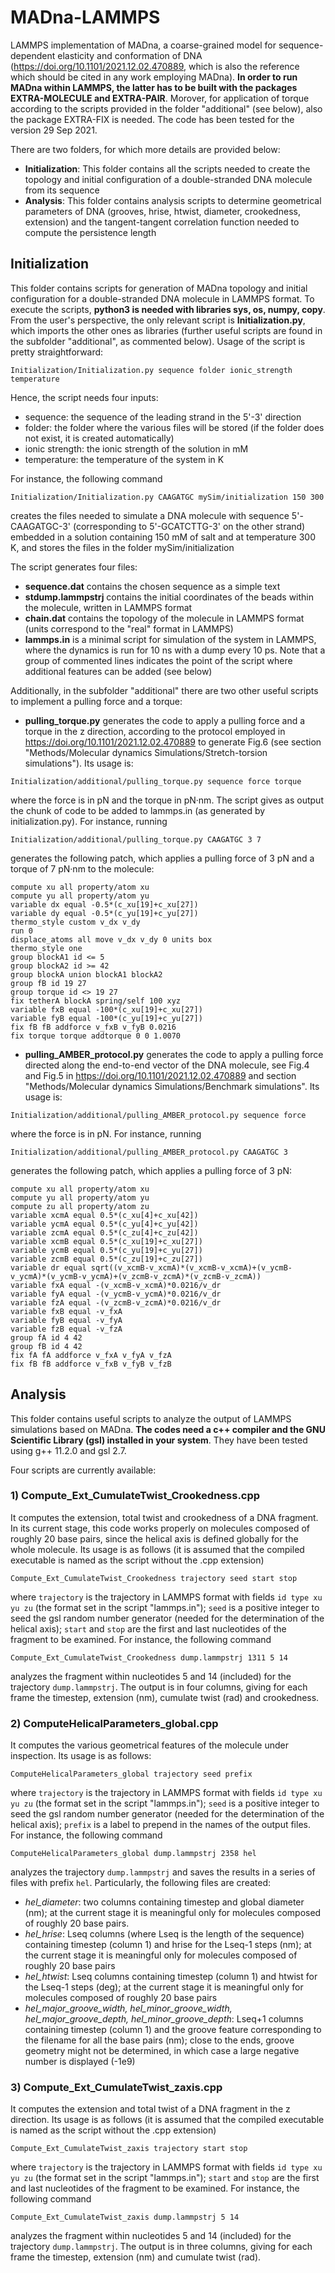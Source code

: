 # MADna-LAMMPS
LAMMPS implementation of MADna, a coarse-grained model for sequence-dependent elasticity and conformation of DNA (https://doi.org/10.1101/2021.12.02.470889, which is also the reference which should be cited in any work employing MADna). **In order to run MADna within LAMMPS, the latter has to be built with the packages EXTRA-MOLECULE and EXTRA-PAIR**. Morover, for application of torque according to the scripts provided in the folder "additional" (see below), also the package EXTRA-FIX is needed. The code has been tested for the version 29 Sep 2021.

There are two folders, for which more details are provided below:
- **Initialization**: This folder contains all the scripts needed to create the topology and initial configuration of a double-stranded DNA molecule from its sequence
- **Analysis**: This folder contains analysis scripts to determine geometrical parameters of DNA (grooves, hrise, htwist, diameter, crookedness, extension) and the tangent-tangent correlation function needed to compute the persistence length

## Initialization
This folder contains scripts for generation of MADna topology and initial configuration for a double-stranded DNA molecule in LAMMPS format. To execute the scripts, **python3 is needed with libraries sys, os, numpy, copy**.  
From the user's perspective, the only relevant script is **Initialization.py**, which imports the other ones as libraries (further useful scripts are found in the subfolder "additional", as commented below). Usage of the script is pretty straightforward:
```
Initialization/Initialization.py sequence folder ionic_strength temperature
```
Hence, the script needs four inputs:
- sequence: the sequence of the leading strand in the 5'-3' direction
- folder: the folder where the various files will be stored (if the folder does not exist, it is created automatically)
- ionic strength: the ionic strength of the solution in mM
- temperature: the temperature of the system in K

For instance, the following command
```
Initialization/Initialization.py CAAGATGC mySim/initialization 150 300
```
creates the files needed to simulate a DNA molecule with sequence 5'-CAAGATGC-3' (corresponding to 5'-GCATCTTG-3' on the other strand) embedded in a solution containing 150 mM of salt and at temperature 300 K, and stores the files in the folder mySim/initialization

The script generates four files:
- **sequence.dat** contains the chosen sequence as a simple text
- **stdump.lammpstrj** contains the initial coordinates of the beads within the molecule, written in LAMMPS format
- **chain.dat** contains the topology of the molecule in LAMMPS format (units correspond to the "real" format in LAMMPS)
- **lammps.in** is a minimal script for simulation of the system in LAMMPS, where the dynamics is run for 10 ns with a dump every 10 ps. Note that a group of commented lines indicates the point of the script where additional features can be added (see below)

Additionally, in the subfolder "additional" there are two other useful scripts to implement a pulling force and a torque:
- **pulling_torque.py** generates the code to apply a pulling force and a torque in the z direction, according to the protocol employed in https://doi.org/10.1101/2021.12.02.470889 to generate Fig.6 (see section "Methods/Molecular dynamics Simulations/Stretch-torsion simulations"). Its usage is:
```
Initialization/additional/pulling_torque.py sequence force torque
```
where the force is in pN and the torque in pN·nm. The script gives as output the chunk of code to be added to lammps.in (as generated by initialization.py). For instance, running
```
Initialization/additional/pulling_torque.py CAAGATGC 3 7
```
generates the following patch, which applies a pulling force of 3 pN and a torque of 7 pN·nm to the molecule:
```
compute xu all property/atom xu
compute yu all property/atom yu
variable dx equal -0.5*(c_xu[19]+c_xu[27])
variable dy equal -0.5*(c_yu[19]+c_yu[27])
thermo_style custom v_dx v_dy
run 0
displace_atoms all move v_dx v_dy 0 units box
thermo_style one
group blockA1 id <= 5
group blockA2 id >= 42
group blockA union blockA1 blockA2
group fB id 19 27
group torque id <> 19 27
fix tetherA blockA spring/self 100 xyz
variable fxB equal -100*(c_xu[19]+c_xu[27])
variable fyB equal -100*(c_yu[19]+c_yu[27])
fix fB fB addforce v_fxB v_fyB 0.0216
fix torque torque addtorque 0 0 1.0070
```
- **pulling_AMBER_protocol.py** generates the code to apply a pulling force directed along the end-to-end vector of the DNA molecule, see Fig.4 and Fig.5 in  https://doi.org/10.1101/2021.12.02.470889 and section "Methods/Molecular dynamics Simulations/Benchmark simulations". Its usage is:
```
Initialization/additional/pulling_AMBER_protocol.py sequence force
```
where the force is in pN. For instance, running
```
Initialization/additional/pulling_AMBER_protocol.py CAAGATGC 3
```
generates the following patch, which applies a pulling force of 3 pN:
```
compute xu all property/atom xu
compute yu all property/atom yu
compute zu all property/atom zu
variable xcmA equal 0.5*(c_xu[4]+c_xu[42])
variable ycmA equal 0.5*(c_yu[4]+c_yu[42])
variable zcmA equal 0.5*(c_zu[4]+c_zu[42])
variable xcmB equal 0.5*(c_xu[19]+c_xu[27])
variable ycmB equal 0.5*(c_yu[19]+c_yu[27])
variable zcmB equal 0.5*(c_zu[19]+c_zu[27])
variable dr equal sqrt((v_xcmB-v_xcmA)*(v_xcmB-v_xcmA)+(v_ycmB-v_ycmA)*(v_ycmB-v_ycmA)+(v_zcmB-v_zcmA)*(v_zcmB-v_zcmA))
variable fxA equal -(v_xcmB-v_xcmA)*0.0216/v_dr
variable fyA equal -(v_ycmB-v_ycmA)*0.0216/v_dr
variable fzA equal -(v_zcmB-v_zcmA)*0.0216/v_dr
variable fxB equal -v_fxA
variable fyB equal -v_fyA
variable fzB equal -v_fzA
group fA id 4 42
group fB id 4 42
fix fA fA addforce v_fxA v_fyA v_fzA
fix fB fB addforce v_fxB v_fyB v_fzB
```
## Analysis
This folder contains useful scripts to analyze the output of LAMMPS simulations based on MADna. **The codes need a c++ compiler and the GNU Scientific Library (gsl) installed in your system**. They have been tested using g++ 11.2.0 and gsl 2.7.

Four scripts are currently available:
### 1) Compute_Ext_CumulateTwist_Crookedness.cpp
It computes the extension, total twist and crookedness of a DNA fragment. In its current stage, this code works properly on molecules composed of roughly 20 base pairs, since the helical axis is defined globally for the whole molecule. Its usage is as follows (it is assumed that the compiled executable is named as the script without the .cpp extension)
```
Compute_Ext_CumulateTwist_Crookedness trajectory seed start stop
```
where ```trajectory``` is the trajectory in LAMMPS format with fields ```id type xu yu zu``` (the format set in the script "lammps.in"); ```seed``` is a positive integer to seed the gsl random number generator (needed for the determination of the helical axis); ```start``` and ```stop``` are the first and last nucleotides of the fragment to be examined. For instance, the following command
```
Compute_Ext_CumulateTwist_Crookedness dump.lammpstrj 1311 5 14
```
analyzes the fragment within nucleotides 5 and 14 (included) for the trajectory ```dump.lammpstrj```. The output is in four columns, giving for each frame the timestep, extension (nm), cumulate twist (rad) and crookedness.

### 2) ComputeHelicalParameters_global.cpp
It computes the various geometrical features of the molecule under inspection. Its usage is as follows:
```
ComputeHelicalParameters_global trajectory seed prefix
```
where ```trajectory``` is the trajectory in LAMMPS format with fields ```id type xu yu zu``` (the format set in the script "lammps.in"); ```seed``` is a positive integer to seed the gsl random number generator (needed for the determination of the helical axis); ```prefix``` is a label to prepend in the names of the output files. For instance, the following command
```
ComputeHelicalParameters_global dump.lammpstrj 2358 hel
```
analyzes the trajectory ```dump.lammpstrj``` and saves the results in a series of files with prefix ```hel```. Particularly, the following files are created:
- *hel_diameter*: two columns containing timestep and global diameter (nm); at the current stage it is meaningful only for molecules composed of roughly 20 base pairs.
- *hel_hrise*: Lseq columns (where Lseq is the length of the sequence) containing timestep (column 1) and hrise for the Lseq-1 steps (nm); at the current stage it is meaningful only for molecules composed of roughly 20 base pairs
- *hel_htwist*: Lseq columns containing timestep (column 1) and htwist for the Lseq-1 steps (deg); at the current stage it is meaningful only for molecules composed of roughly 20 base pairs
- *hel_major_groove_width, hel_minor_groove_width, hel_major_groove_depth, hel_minor_groove_depth*: Lseq+1 columns containing timestep (column 1) and the groove feature corresponding to the filename for all the base pairs (nm); close to the ends, groove geometry might not be determined, in which case a large negative number is displayed (-1e9)

### 3) Compute_Ext_CumulateTwist_zaxis.cpp
It computes the extension and total twist of a DNA fragment in the z direction. Its usage is as follows (it is assumed that the compiled executable is named as the script without the .cpp extension)
```
Compute_Ext_CumulateTwist_zaxis trajectory start stop
```
where ```trajectory``` is the trajectory in LAMMPS format with fields ```id type xu yu zu``` (the format set in the script "lammps.in"); ```start``` and ```stop``` are the first and last nucleotides of the fragment to be examined. For instance, the following command
```
Compute_Ext_CumulateTwist_zaxis dump.lammpstrj 5 14
```
analyzes the fragment within nucleotides 5 and 14 (included) for the trajectory ```dump.lammpstrj```. The output is in three columns, giving for each frame the timestep, extension (nm) and cumulate twist (rad). 
